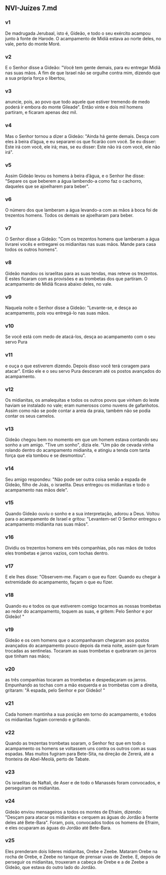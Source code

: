 ## NVI-Juízes 7.md
### v1
 De madrugada Jerubaal, isto é, Gideão, e todo o seu exército acampou junto à fonte de Harode. O acampamento de Midiã estava ao norte deles, no vale, perto do monte Moré.
### v2
 E o Senhor disse a Gideão: "Você tem gente demais, para eu entregar Midiã nas suas mãos. A fim de que Israel não se orgulhe contra mim, dizendo que a sua própria força o libertou,
### v3
 anuncie, pois, ao povo que todo aquele que estiver tremendo de medo poderá ir embora do monte Gileade". Então vinte e dois mil homens partiram, e ficaram apenas dez mil.
### v4
 Mas o Senhor tornou a dizer a Gideão: "Ainda há gente demais. Desça com eles à beira d’água, e eu separarei os que ficarão com você. Se eu disser: Este irá com você, ele irá; mas, se eu disser: Este não irá com você, ele não irá".
### v5
 Assim Gideão levou os homens à beira d’água, e o Senhor lhe disse: "Separe os que beberem a água lambendo-a como faz o cachorro, daqueles que se ajoelharem para beber".
### v6
 O número dos que lamberam a água levando-a com as mãos à boca foi de trezentos homens. Todos os demais se ajoelharam para beber.
### v7
 O Senhor disse a Gideão: "Com os trezentos homens que lamberam a água livrarei vocês e entregarei os midianitas nas suas mãos. Mande para casa todos os outros homens".
### v8
 Gideão mandou os israelitas para as suas tendas, mas reteve os trezentos. E estes ficaram com as provisões e as trombetas dos que partiram. O acampamento de Midiã ficava abaixo deles, no vale.
### v9
 Naquela noite o Senhor disse a Gideão: "Levante-se, e desça ao acampamento, pois vou entregá-lo nas suas mãos.
### v10
 Se você está com medo de atacá-los, desça ao acampamento com o seu servo Pura
### v11
 e ouça o que estiverem dizendo. Depois disso você terá coragem para atacar". Então ele e o seu servo Pura desceram até os postos avançados do acampamento.
### v12
 Os midianitas, os amalequitas e todos os outros povos que vinham do leste haviam se instalado no vale; eram numerosos como nuvens de gafanhotos. Assim como não se pode contar a areia da praia, também não se podia contar os seus camelos.
### v13
 Gideão chegou bem no momento em que um homem estava contando seu sonho a um amigo. "Tive um sonho", dizia ele. "Um pão de cevada vinha rolando dentro do acampamento midianita, e atingiu a tenda com tanta força que ela tombou e se desmontou".
### v14
 Seu amigo respondeu: "Não pode ser outra coisa senão a espada de Gideão, filho de Joás, o israelita. Deus entregou os midianitas e todo o acampamento nas mãos dele".
### v15
 Quando Gideão ouviu o sonho e a sua interpretação, adorou a Deus. Voltou para o acampamento de Israel e gritou: "Levantem-se! O Senhor entregou o acampamento midianita nas suas mãos".
### v16
 Dividiu os trezentos homens em três companhias, pôs nas mãos de todos eles trombetas e jarros vazios, com tochas dentro.
### v17
 E ele lhes disse: "Observem-me. Façam o que eu fizer. Quando eu chegar à extremidade do acampamento, façam o que eu fizer.
### v18
 Quando eu e todos os que estiverem comigo tocarmos as nossas trombetas ao redor do acampamento, toquem as suas, e gritem: Pelo Senhor e por Gideão! "
### v19
 Gideão e os cem homens que o acompanhavam chegaram aos postos avançados do acampamento pouco depois da meia noite, assim que foram trocadas as sentinelas. Tocaram as suas trombetas e quebraram os jarros que tinham nas mãos;
### v20
 as três companhias tocaram as trombetas e despedaçaram os jarros. Empunhando as tochas com a mão esquerda e as trombetas com a direita, gritaram: "À espada, pelo Senhor e por Gideão! "
### v21
 Cada homem mantinha a sua posição em torno do acampamento, e todos os midianitas fugiam correndo e gritando.
### v22
 Quando as trezentas trombetas soaram, o Senhor fez que em todo o acampamento os homens se voltassem uns contra os outros com as suas espadas. Mas muitos fugiram para Bete-Sita, na direção de Zererá, até a fronteira de Abel-Meolá, perto de Tabate.
### v23
 Os israelitas de Naftali, de Aser e de todo o Manassés foram convocados, e perseguiram os midianitas.
### v24
 Gideão enviou mensageiros a todos os montes de Efraim, dizendo: "Desçam para atacar os midianitas e cerquem as águas do Jordão à frente deles até Bete-Bara". Foram, pois, convocados todos os homens de Efraim, e eles ocuparam as águas do Jordão até Bete-Bara.
### v25
 Eles prenderam dois líderes midianitas, Orebe e Zeebe. Mataram Orebe na rocha de Orebe, e Zeebe no tanque de prensar uvas de Zeebe. E, depois de perseguir os midianitas, trouxeram a cabeça de Orebe e a de Zeebe a Gideão, que estava do outro lado do Jordão.
